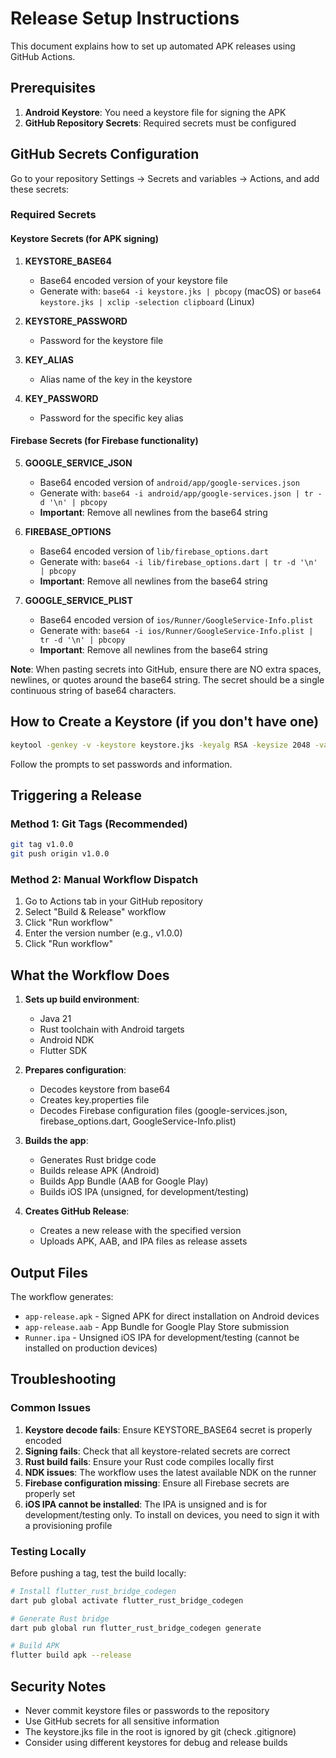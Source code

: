 # Release Setup Instructions

This document explains how to set up automated APK releases using GitHub Actions.

## Prerequisites

1. **Android Keystore**: You need a keystore file for signing the APK
2. **GitHub Repository Secrets**: Required secrets must be configured

## GitHub Secrets Configuration

Go to your repository Settings → Secrets and variables → Actions, and add these secrets:

### Required Secrets

#### Keystore Secrets (for APK signing)

1. **KEYSTORE_BASE64**
   - Base64 encoded version of your keystore file
   - Generate with: `base64 -i keystore.jks | pbcopy` (macOS) or `base64 keystore.jks | xclip -selection clipboard` (Linux)

2. **KEYSTORE_PASSWORD**
   - Password for the keystore file

3. **KEY_ALIAS**
   - Alias name of the key in the keystore

4. **KEY_PASSWORD**
   - Password for the specific key alias

#### Firebase Secrets (for Firebase functionality)

5. **GOOGLE_SERVICE_JSON**
   - Base64 encoded version of `android/app/google-services.json`
   - Generate with: `base64 -i android/app/google-services.json | tr -d '\n' | pbcopy`
   - **Important**: Remove all newlines from the base64 string

6. **FIREBASE_OPTIONS**
   - Base64 encoded version of `lib/firebase_options.dart`
   - Generate with: `base64 -i lib/firebase_options.dart | tr -d '\n' | pbcopy`
   - **Important**: Remove all newlines from the base64 string

7. **GOOGLE_SERVICE_PLIST**
   - Base64 encoded version of `ios/Runner/GoogleService-Info.plist`
   - Generate with: `base64 -i ios/Runner/GoogleService-Info.plist | tr -d '\n' | pbcopy`
   - **Important**: Remove all newlines from the base64 string

**Note**: When pasting secrets into GitHub, ensure there are NO extra spaces, newlines, or quotes around the base64 string. The secret should be a single continuous string of base64 characters.

## How to Create a Keystore (if you don't have one)

```bash
keytool -genkey -v -keystore keystore.jks -keyalg RSA -keysize 2048 -validity 10000 -alias key
```

Follow the prompts to set passwords and information.

## Triggering a Release

### Method 1: Git Tags (Recommended)
```bash
git tag v1.0.0
git push origin v1.0.0
```

### Method 2: Manual Workflow Dispatch
1. Go to Actions tab in your GitHub repository
2. Select "Build & Release" workflow
3. Click "Run workflow"
4. Enter the version number (e.g., v1.0.0)
5. Click "Run workflow"

## What the Workflow Does

1. **Sets up build environment**:
   - Java 21
   - Rust toolchain with Android targets
   - Android NDK
   - Flutter SDK

2. **Prepares configuration**:
   - Decodes keystore from base64
   - Creates key.properties file
   - Decodes Firebase configuration files (google-services.json, firebase_options.dart, GoogleService-Info.plist)

3. **Builds the app**:
   - Generates Rust bridge code
   - Builds release APK (Android)
   - Builds App Bundle (AAB for Google Play)
   - Builds iOS IPA (unsigned, for development/testing)

4. **Creates GitHub Release**:
   - Creates a new release with the specified version
   - Uploads APK, AAB, and IPA files as release assets

## Output Files

The workflow generates:
- `app-release.apk` - Signed APK for direct installation on Android devices
- `app-release.aab` - App Bundle for Google Play Store submission
- `Runner.ipa` - Unsigned iOS IPA for development/testing (cannot be installed on production devices)

## Troubleshooting

### Common Issues

1. **Keystore decode fails**: Ensure KEYSTORE_BASE64 secret is properly encoded
2. **Signing fails**: Check that all keystore-related secrets are correct
3. **Rust build fails**: Ensure your Rust code compiles locally first
4. **NDK issues**: The workflow uses the latest available NDK on the runner
5. **Firebase configuration missing**: Ensure all Firebase secrets are properly set
6. **iOS IPA cannot be installed**: The IPA is unsigned and is for development/testing only. To install on devices, you need to sign it with a provisioning profile

### Testing Locally

Before pushing a tag, test the build locally:

```bash
# Install flutter_rust_bridge_codegen
dart pub global activate flutter_rust_bridge_codegen

# Generate Rust bridge
dart pub global run flutter_rust_bridge_codegen generate

# Build APK
flutter build apk --release
```

## Security Notes

- Never commit keystore files or passwords to the repository
- Use GitHub secrets for all sensitive information
- The keystore.jks file in the root is ignored by git (check .gitignore)
- Consider using different keystores for debug and release builds
